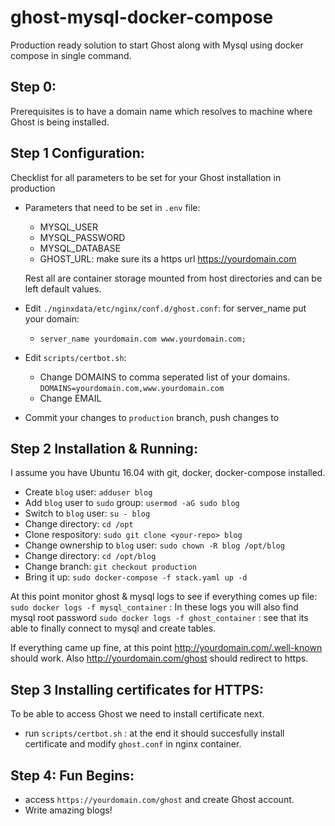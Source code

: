 # ghost-mysql-docker-compose
Production ready solution to start Ghost along with Mysql using docker compose in single command. 

## Step 0:
Prerequisites is to have a domain name which resolves to machine where Ghost is being installed. 

## Step 1 Configuration:

Checklist for all parameters to be set for your Ghost installation in production

* Parameters that need to be set in `.env` file:

  - MYSQL_USER
  - MYSQL_PASSWORD
  - MYSQL_DATABASE 
  - GHOST_URL: make sure its a https url https://yourdomain.com 

  Rest all are container storage mounted from host directories and can be left default values.

* Edit `./nginxdata/etc/nginx/conf.d/ghost.conf`: for server_name put your domain: 
  - `server_name yourdomain.com www.yourdomain.com;`
  
  
* Edit `scripts/certbot.sh`: 
  - Change DOMAINS to comma seperated list of your domains. 
    `DOMAINS=yourdomain.com,www.yourdomain.com`
  - Change EMAIL
 
* Commit your changes to `production` branch, push changes to <your-repo> 
  
## Step 2 Installation & Running:  

I assume you have Ubuntu 16.04 with git, docker, docker-compose installed. 

* Create `blog` user: `adduser blog`
* Add `blog` user to `sudo` group: `usermod -aG sudo blog`
* Switch to `blog` user: `su - blog`
* Change directory: `cd /opt`
* Clone respository: `sudo git clone <your-repo> blog`
* Change ownership to `blog` user: `sudo chown -R blog /opt/blog`
* Change directory: `cd /opt/blog`
* Change branch: `git checkout production`
* Bring it up: `sudo docker-compose -f stack.yaml up -d` 

At this point monitor ghost & mysql logs to see if everything comes up file:
`sudo docker logs -f mysql_container` : In these logs you will also find mysql root password
`sudo docker logs -f ghost_container` : see that its able to finally connect to mysql and create tables. 

If everything came up fine, at this point http://yourdomain.com/.well-known should work. Also http://yourdomain.com/ghost should redirect to https. 

## Step 3 Installing certificates for HTTPS:
To be able to access Ghost we need to install certificate next. 
* run `scripts/certbot.sh` : at the end it should succesfully install certificate and modify `ghost.conf` in nginx container. 

## Step 4: Fun Begins:
* access `https://yourdomain.com/ghost` and create Ghost account. 
* Write amazing blogs! 








